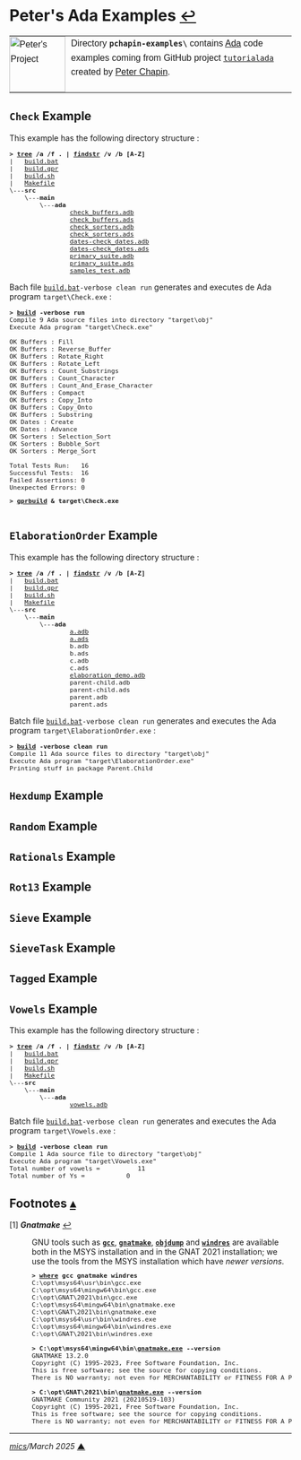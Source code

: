 # <span id="top">Peter's Ada Examples</span> <span style="font-size:90%;">[↩](../README.md#top)</span>

<table style="font-family:Helvetica,Arial;line-height:1.6;">
  <tr>
  <td style="border:0;padding:0 10px 0 0;min-width:100px;"><a href="https://github.com/pchapin/tutorialada" rel="external"><img style="border:0;" src="../docs/images/2094217.jpg" width="100" alt="Peter's Project"/></a></td>
  <td style="border:0;padding:0;vertical-align:text-top;">
    Directory <strong><code>pchapin-examples\</code></strong> contains <a href="https://github.com/zertovitch/hac" rel="external">Ada</a> code examples coming from GitHub project <a href="https://github.com/pchapin/tutorialada"><code>tutorialada</code></a> created by <a href="https://www.pchapin.org/">Peter Chapin</a>.
  </td>
  </tr>
</table> 

## <span id="check">`Check` Example</span>

This example has the following directory structure :

<pre style="font-size:80%;">
<b>&gt; <a href="https://learn.microsoft.com/en-us/windows-server/administration/windows-commands/tree" rel="external">tree</a> /a /f . | <a href="https://learn.microsoft.com/en-us/windows-server/administration/windows-commands/findstr" rel="external">findstr</a> /v /b [A-Z]</b>
|   <a href="./Check/build.bat">build.bat</a>
|   <a href="./Check/build.gpr">build.gpr</a>
|   <a href="./Check/build.sh">build.sh</a>
|   <a href="./Check/Makefile">Makefile</a>
\---<b>src</b>
    \---<b>main</b>
        \---<b>ada</b>
                <a href="./Check/src/main/ada/check_buffers.adb">check_buffers.adb</a>
                <a href="./Check/src/main/ada/check_buffers.ads">check_buffers.ads</a>
                <a href="./Check/src/main/ada/check_sorters.adb">check_sorters.adb</a>
                <a href="./Check/src/main/ada/check_sorters.ads">check_sorters.ads</a>
                <a href="./Check/src/main/ada/dates-check_dates.adb">dates-check_dates.adb</a>
                <a href="./Check/src/main/ada/dates-check_dates.ads">dates-check_dates.ads</a>
                <a href="./Check/src/main/ada/primary_suite.adb">primary_suite.adb</a>
                <a href="./Check/src/main/ada/primary_suite.ads">primary_suite.ads</a>
                <a href="./Check/src/main/ada/samples_test.adb">samples_test.adb</a>
</pre>

Bach file [`build.bat`](./Check/build.bat)`-verbose clean run` generates and executes de Ada program `target\Check.exe` :

<pre style="font-size:80%;">
<b>&gt; <a href="./Check/build.bat">build</a> -verbose run</b>
Compile 9 Ada source files into directory "target\obj"
Execute Ada program "target\Check.exe"
&nbsp;
OK Buffers : Fill
OK Buffers : Reverse_Buffer
OK Buffers : Rotate_Right
OK Buffers : Rotate_Left
OK Buffers : Count_Substrings
OK Buffers : Count_Character
OK Buffers : Count_And_Erase_Character
OK Buffers : Compact
OK Buffers : Copy_Into
OK Buffers : Copy_Onto
OK Buffers : Substring
OK Dates : Create
OK Dates : Advance
OK Sorters : Selection_Sort
OK Sorters : Bubble_Sort
OK Sorters : Merge_Sort

Total Tests Run:   16
Successful Tests:  16
Failed Assertions: 0
Unexpected Errors: 0
</pre>

<pre style="font-size:80%;">
<b>&gt; <a href="https://docs.adacore.com/gprbuild-docs/html/gprbuild_ug/building_with_gprbuild.html">gprbuild</a> &amp; target\Check.exe</b>

</pre>

## <span id="elaboration_order">`ElaborationOrder` Example</span>

This example has the following directory structure : 

<pre style="font-size:80%;">
<b>&gt; <a href="">tree</a> /a /f . | <a href="">findstr</a> /v /b [A-Z]</b>
|   <a href="./ElaborationOrder/build.bat">build.bat</a>
|   <a href="./ElaborationOrder/build.gpr">build.gpr</a>
|   <a href="./ElaborationOrder/build.sh">build.sh</a>
|   <a href="./ElaborationOrder/Makefile">Makefile</a>
\---<b>src</b>
    \---<b>main</b>
        \---<b>ada</b>
                <a href="./ElaborationOrder/src/main/ada/a.adb">a.adb</a>
                <a href="./ElaborationOrder/src/main/ada/a.ads">a.ads</a>
                b.adb</a>
                b.ads</a>
                c.adb</a>
                c.ads</a>
                <a href="./ElaborationOrder/src/main/ada/elaboration_demo.adb">elaboration_demo.adb</a>
                parent-child.adb</a>
                parent-child.ads</a>
                parent.adb</a>
                parent.ads</a>
</pre>

Batch file [`build.bat`](./ElaborationOrder/build.bat)`-verbose clean run` generates and executes the Ada program `target\ElaborationOrder.exe` :

<pre style="font-size:80%;">
<b>&gt; <a href="./ElaborationOrder/build.bat">build</a> -verbose clean run</b>
Compile 11 Ada source files to directory "target\obj"
Execute Ada program "target\ElaborationOrder.exe"
Printing stuff in package Parent.Child
</pre>

## <span id="hexdump">`Hexdump` Example</span>

## <span id="random">`Random` Example</span>

## <span id="rationals">`Rationals` Example</span>

## <span id="rot13">`Rot13` Example</span>

## <span id="sieve">`Sieve` Example</span>

## <span id="sieve_task">`SieveTask` Example</span>

## <span id="tagged">`Tagged` Example</span>

## <span id="vowels">`Vowels` Example</span>

This example has the following directory structure :

<pre style="font-size:80%;">
<b>&gt; <a href="https://learn.microsoft.com/en-us/windows-server/administration/windows-commands/tree" rel="external">tree</a> /a /f . | <a href="https://learn.microsoft.com/en-us/windows-server/administration/windows-commands/findstr" rel="external">findstr</a> /v /b [A-Z]</b>
|   <a href="./Vowels/build.bat">build.bat</a>
|   <a href="./Vowels/build.gpr">build.gpr</a>
|   <a href="./Vowels/build.sh">build.sh</a>
|   <a href="./Vowels/Makefile">Makefile</a>
\---<b>src</b>
    \---<b>main</b>
        \---<b>ada</b>
                <a href="./Vowels/src/main/ada/vowels.adb">vowels.adb</a>
</pre>

Batch file [`build.bat`](./Vowels/build.bat)`-verbose clean run` generates and executes the Ada program `target\Vowels.exe` :

<pre style="font-size:80%;">
<b>&gt; <a href="./Vowels/build.bat">build</a> -verbose clean run</b>
Compile 1 Ada source file to directory "target\obj"
Execute Ada program "target\Vowels.exe"
Total number of vowels =          11
Total number of Ys =           0
</pre>

<!--=======================================================================-->

## <span id="footnotes">Footnotes</span> [**&#x25B4;**](#top)

<span id="footnote_01">[1]</span> ***Gnatmake*** [↩](#anchor_01)

<dl><dd>
GNU tools such as <a href="https://gcc.gnu.org/onlinedocs/gcc/Invoking-GCC.html" reé?"extermal"><code><b>gcc</b></code></a>, <a href="https://docs.adacore.com/gnat_ugn-docs/html/gnat_ugn/gnat_ugn/building_executable_programs_with_gnat.html#the-gnat-make-program-gnatmake" rel="external"><code><b>gnatmake</b></code></a>, <a href="https://sourceware.org/binutils/docs/binutils/objdump.html" rel="external"><code><b>objdump</b></code></a> and <a href="https://sourceware.org/binutils/docs/binutils/windres.html" rel="external"><code><b>windres</b></code></a> are available both in the MSYS installation and in the GNAT 2021 installation; we use the tools from the MSYS installation which have <i>newer versions</i>.
<pre style="font-size:80%;">
<b>&gt; <a href="https://learn.microsoft.com/en-us/windows-server/administration/windows-commands/where">where</a> gcc gnatmake windres</b>
C:\opt\msys64\usr\bin\gcc.exe
C:\opt\msys64\mingw64\bin\gcc.exe
C:\opt\GNAT\2021\bin\gcc.exe
C:\opt\msys64\mingw64\bin\gnatmake.exe
C:\opt\GNAT\2021\bin\gnatmake.exe
C:\opt\msys64\usr\bin\windres.exe
C:\opt\msys64\mingw64\bin\windres.exe
C:\opt\GNAT\2021\bin\windres.exe
&nbsp;
<b>&gt; C:\opt\msys64\mingw64\bin\<a href="https://gcc.gnu.org/onlinedocs/gnat_ugn/Switches-for-gnatmake.html">gnatmake.exe</a> --version</b>
GNATMAKE 13.2.0
Copyright (C) 1995-2023, Free Software Foundation, Inc.
This is free software; see the source for copying conditions.
There is NO warranty; not even for MERCHANTABILITY or FITNESS FOR A PARTICULAR PURPOSE.
&nbsp;
<b>&gt; C:\opt\GNAT\2021\bin\<a href="https://gcc.gnu.org/onlinedocs/gnat_ugn/Switches-for-gnatmake.html">gnatmake.exe</a> --version</b>
GNATMAKE Community 2021 (20210519-103)
Copyright (C) 1995-2021, Free Software Foundation, Inc.
This is free software; see the source for copying conditions.
There is NO warranty; not even for MERCHANTABILITY or FITNESS FOR A PARTICULAR PURPOSE.
</pre>
</dd></dl>

***

*[mics](https://lampwww.epfl.ch/~michelou/)/March 2025* [**&#9650;**](#top)
<span id="bottom">&nbsp;</span>

<!-- link refs -->

[alr_cli]: https://alire.ada.dev/docs/#first-steps
[github_alire]: https://github.com/alire-project/alire
[gnatmake_cmd]: https://docs.adacore.com/gnat_ugn-docs/html/gnat_ugn/gnat_ugn/building_executable_programs_with_gnat.html#the-gnat-make-program-gnatmake
[gprbuild_cmd]: https://docs.adacore.com/gprbuild-docs/html/gprbuild_ug/building_with_gprbuild.html